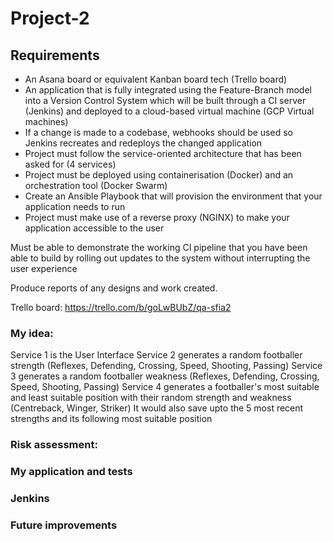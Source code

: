 # Project-2

## Requirements
- An Asana board or equivalent Kanban board tech (Trello board)
- An application that is fully integrated using the Feature-Branch model into a Version Control System which will be built through a CI server (Jenkins) and deployed to a cloud-based virtual machine (GCP Virtual machines)
- If a change is made to a codebase, webhooks should be used so Jenkins recreates and redeploys the changed application
- Project must follow the service-oriented architecture that has been asked for (4 services)
- Project must be deployed using containerisation (Docker) and an orchestration tool (Docker Swarm)
- Create an Ansible Playbook that will provision the environment that your application needs to run
- Project must make use of a reverse proxy (NGINX) to make your application accessible to the user

Must be able to demonstrate the working CI pipeline that you have been able to build by rolling out updates to the system without interrupting the user experience

Produce reports of any designs and work created.

Trello board:
https://trello.com/b/goLwBUbZ/qa-sfia2 

### My idea:
Service 1 is the User Interface
Service 2 generates a random footballer strength (Reflexes, Defending, Crossing, Speed, Shooting, Passing) 
Service 3 generates a random footballer weakness (Reflexes, Defending, Crossing, Speed, Shooting, Passing)
Service 4 generates a footballer's most suitable and least suitable position with their random strength and weakness (Centreback, Winger, Striker)
It would also save upto the 5 most recent strengths and its following most suitable position

### Risk assessment:

### My application and tests

### Jenkins 

### Future improvements
